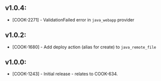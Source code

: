 ## v1.0.4:

* [COOK-2271] - ValidationFailed error in `java_webapp` provider

## v1.0.2:

* [COOK-1680] - Add deploy action (alias for create) to `java_remote_file`

## v1.0.0:

* [COOK-1243] - Initial release - relates to COOK-634.
